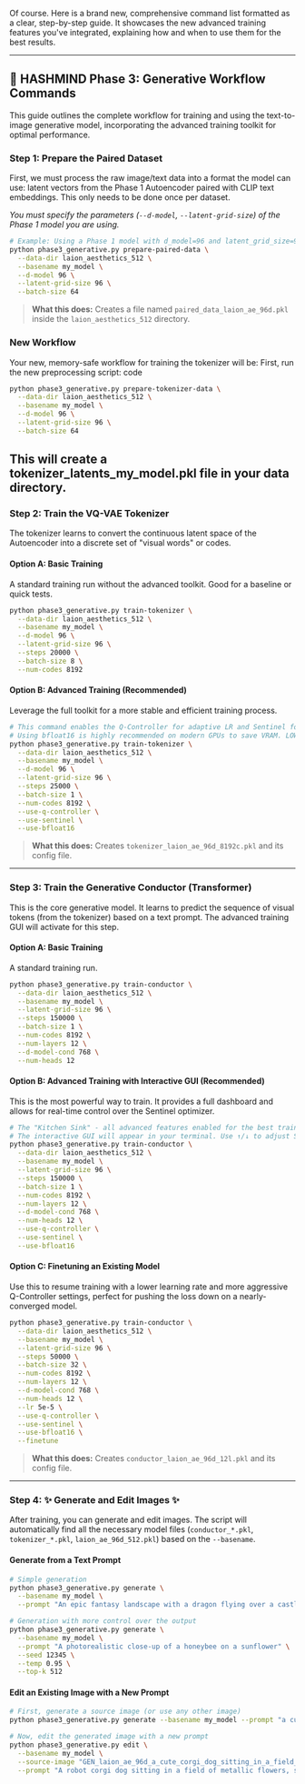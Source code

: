 Of course. Here is a brand new, comprehensive command list formatted as a clear, step-by-step guide. It showcases the new advanced training features you've integrated, explaining how and when to use them for the best results.

---

## 🚀 HASHMIND Phase 3: Generative Workflow Commands

This guide outlines the complete workflow for training and using the text-to-image generative model, incorporating the advanced training toolkit for optimal performance.

### **Step 1: Prepare the Paired Dataset**

First, we must process the raw image/text data into a format the model can use: latent vectors from the Phase 1 Autoencoder paired with CLIP text embeddings. This only needs to be done once per dataset.

*You must specify the parameters (`--d-model`, `--latent-grid-size`) of the Phase 1 model you are using.*

```bash
# Example: Using a Phase 1 model with d_model=96 and latent_grid_size=96
python phase3_generative.py prepare-paired-data \
  --data-dir laion_aesthetics_512 \
  --basename my_model \
  --d-model 96 \
  --latent-grid-size 96 \
  --batch-size 64
```
> **What this does:** Creates a file named `paired_data_laion_ae_96d.pkl` inside the `laion_aesthetics_512` directory.

### New Workflow
Your new, memory-safe workflow for training the tokenizer will be:
First, run the new preprocessing script:
code
```bash
python phase3_generative.py prepare-tokenizer-data \
  --data-dir laion_aesthetics_512 \
  --basename my_model \
  --d-model 96 \
  --latent-grid-size 96 \
  --batch-size 64
```

This will create a tokenizer_latents_my_model.pkl file in your data directory.
---

### **Step 2: Train the VQ-VAE Tokenizer**

The tokenizer learns to convert the continuous latent space of the Autoencoder into a discrete set of "visual words" or codes.

#### **Option A: Basic Training**
A standard training run without the advanced toolkit. Good for a baseline or quick tests.

```bash
python phase3_generative.py train-tokenizer \
  --data-dir laion_aesthetics_512 \
  --basename my_model \
  --d-model 96 \
  --latent-grid-size 96 \
  --steps 20000 \
  --batch-size 8 \
  --num-codes 8192
```

#### **Option B: Advanced Training (Recommended)**
Leverage the full toolkit for a more stable and efficient training process.

```bash
# This command enables the Q-Controller for adaptive LR and Sentinel for stability.
# Using bfloat16 is highly recommended on modern GPUs to save VRAM. LOWER BATCH SAVE IS FASTER AND TRAINS BETTER, NO LIKE BATCHING IS WORSE OVERALL???
python phase3_generative.py train-tokenizer \
  --data-dir laion_aesthetics_512 \
  --basename my_model \
  --d-model 96 \
  --latent-grid-size 96 \
  --steps 25000 \
  --batch-size 1 \
  --num-codes 8192 \
  --use-q-controller \
  --use-sentinel \
  --use-bfloat16
```
> **What this does:** Creates `tokenizer_laion_ae_96d_8192c.pkl` and its config file.

---

### **Step 3: Train the Generative Conductor (Transformer)**

This is the core generative model. It learns to predict the sequence of visual tokens (from the tokenizer) based on a text prompt. The advanced training GUI will activate for this step.

#### **Option A: Basic Training**
A standard training run.

```bash
python phase3_generative.py train-conductor \
  --data-dir laion_aesthetics_512 \
  --basename my_model \
  --latent-grid-size 96 \
  --steps 150000 \
  --batch-size 1 \
  --num-codes 8192 \
  --num-layers 12 \
  --d-model-cond 768 \
  --num-heads 12
```

#### **Option B: Advanced Training with Interactive GUI (Recommended)**
This is the most powerful way to train. It provides a full dashboard and allows for real-time control over the Sentinel optimizer.

```bash
# The "Kitchen Sink" - all advanced features enabled for the best training experience.
# The interactive GUI will appear in your terminal. Use ↑/↓ to adjust Sentinel.
python phase3_generative.py train-conductor \
  --data-dir laion_aesthetics_512 \
  --basename my_model \
  --latent-grid-size 96 \
  --steps 150000 \
  --batch-size 1 \
  --num-codes 8192 \
  --num-layers 12 \
  --d-model-cond 768 \
  --num-heads 12 \
  --use-q-controller \
  --use-sentinel \
  --use-bfloat16
```

#### **Option C: Finetuning an Existing Model**
Use this to resume training with a lower learning rate and more aggressive Q-Controller settings, perfect for pushing the loss down on a nearly-converged model.

```bash
python phase3_generative.py train-conductor \
  --data-dir laion_aesthetics_512 \
  --basename my_model \
  --latent-grid-size 96 \
  --steps 50000 \
  --batch-size 32 \
  --num-codes 8192 \
  --num-layers 12 \
  --d-model-cond 768 \
  --num-heads 12 \
  --lr 5e-5 \
  --use-q-controller \
  --use-sentinel \
  --use-bfloat16 \
  --finetune
```
> **What this does:** Creates `conductor_laion_ae_96d_12l.pkl` and its config file.

---

### **Step 4: ✨ Generate and Edit Images ✨**

After training, you can generate and edit images. The script will automatically find all the necessary model files (`conductor_*.pkl`, `tokenizer_*.pkl`, `laion_ae_96d_512.pkl`) based on the `--basename`.

#### **Generate from a Text Prompt**

```bash
# Simple generation
python phase3_generative.py generate \
  --basename my_model \
  --prompt "An epic fantasy landscape with a dragon flying over a castle, digital art"

# Generation with more control over the output
python phase3_generative.py generate \
  --basename my_model \
  --prompt "A photorealistic close-up of a honeybee on a sunflower" \
  --seed 12345 \
  --temp 0.95 \
  --top-k 512
```

#### **Edit an Existing Image with a New Prompt**

```bash
# First, generate a source image (or use any other image)
python phase3_generative.py generate --basename my_model --prompt "a cute corgi dog sitting in a field of flowers" --seed 42

# Now, edit the generated image with a new prompt
python phase3_generative.py edit \
  --basename my_model \
  --source-image "GEN_laion_ae_96d_a_cute_corgi_dog_sitting_in_a_field_o_42.png" \
  --prompt "A robot corgi dog sitting in a field of metallic flowers, sci-fi"
```